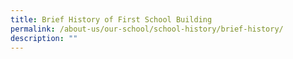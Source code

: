 ```yaml
---
title: Brief History of First School Building
permalink: /about-us/our-school/school-history/brief-history/
description: ""
---
```

